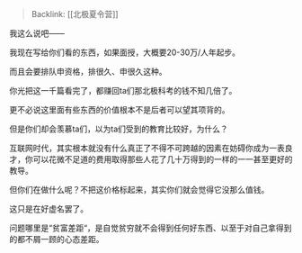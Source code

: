 > Backlink: [[北极夏令营]]

我这么说吧——

我现在写给你们看的东西，如果面授，大概要20-30万/人年起步。

而且会要排队申资格，排很久、申很久这种。

你光把这一千篇看完了，都赚回ta们那北极科考的钱不知几倍了。

更不必说这里面有些东西的价值根本不是后者可以望其项背的。

但是你们却会羡慕ta们，以为ta们受到的教育比较好，为什么？

互联网时代，其实根本就没有什么真正了不得不可跨越的因素在妨碍你成为一表良才，你可以花微不足道的费用取得那些人花了几十万得到的一样的一一甚至更好的教导。

但你们在做什么呢？不把这价格标起来，其实你们就会觉得它没那么值钱。

这只是在好虚名罢了。

问题哪里是“贫富差距“，是自觉贫穷就不会得到任何好东西、以至于对自己拿得到的都不屑一顾的心态差距。
